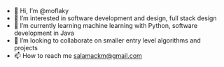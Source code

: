 - 👋 Hi, I’m @moflaky
- 👀 I’m interested in software development and design, full stack design
- 🌱 I’m currently learning machine learning with Python, software development in Java
- 💞️ I’m looking to collaborate on smaller entry level algorithms and projects
- 📫 How to reach me salamackm@gmail.com

<!---
moflaky/moflaky is a ✨ special ✨ repository because its `README.md` (this file) appears on your GitHub profile.
You can click the Preview link to take a look at your changes.
--->
